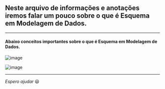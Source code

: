 ## Neste arquivo de informações e anotações iremos falar um pouco sobre o que é Esquema em Modelagem de Dados.

---

#### Abaixo conceitos importantes sobre o que é Esquema em Modelagem de Dados.

![image](https://github.com/Phelipe-Sempreboni/tutorials-informations-notes/assets/57469401/f3b1c286-ec0f-4d47-b3f6-08600e5fa446)

![image](https://github.com/Phelipe-Sempreboni/tutorials-informations-notes/assets/57469401/4951ef53-b6c8-46cf-a675-360269198bb0)

---

_Espero ajudar_ :smiley:

